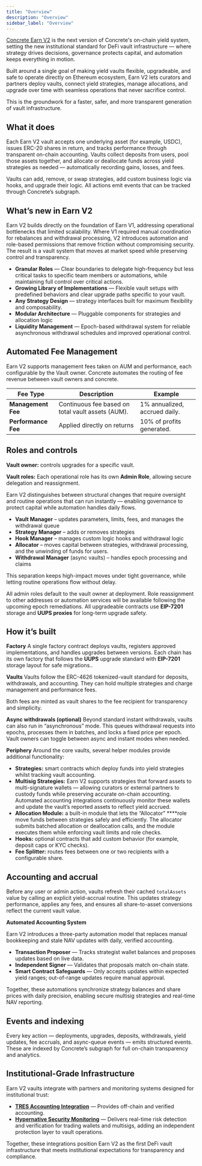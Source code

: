 ```yaml
---
title: "Overview"
description: "Overview"
sidebar_label: "Overview"
---
```


[Concrete Earn V2](https://app.concrete.xyz/earn) is the next version of Concrete's on-chain yield system, setting the new institutional standard for DeFi vault infrastructure — where strategy drives decisions, governance protects capital, and automation keeps everything in motion.

Built around a single goal of making yield vaults flexible, upgradeable, and safe to operate directly on Ethereum ecosystem, Earn V2 lets curators and partners deploy vaults, connect yield strategies, manage allocations, and upgrade over time with seamless operations that never sacrifice control.

This is the groundwork for a faster, safer, and more transparent generation of vault infrastructure.

## What it does

Each Earn V2 vault accepts one underlying asset (for example, USDC), issues ERC-20 shares in return, and tracks performance through transparent on-chain accounting.
Vaults collect deposits from users, pool those assets together, and allocate or deallocate funds across yield strategies as needed — automatically recording gains, losses, and fees.

Vaults can add, remove, or swap strategies, add custom business logic via hooks, and upgrade their logic. All actions emit events that can be tracked through Concrete’s subgraph.

## What’s new in Earn V2

Earn V2 builds directly on the foundation of Earn V1, addressing operational bottlenecks that limited scalability. Where V1 required manual coordination for rebalances and withdrawal processing, V2 introduces automation and role-based permissions that remove friction without compromising security. The result is a vault system that moves at market speed while preserving control and transparency.

- **Granular Roles** — Clear boundaries to delegate high-frequency but less critical tasks to specific team members or automations, while maintaining full control over critical actions.
- **Growing Library of Implementations** — Flexible vault setups with predefined behaviors and clear upgrade paths specific to your vault.
- **Any Strategy Design** — strategy interfaces built for maximum flexibility and composability.
- **Modular Architecture** — Pluggable components for strategies and allocation logic
- **Liquidity Management** — Epoch-based withdrawal system for reliable asynchronous withdrawal schedules and improved operational control.

## Automated Fee Management

Earn V2 supports management fees taken on AUM and performance, each configurable by the Vault owner. Concrete automates the routing of fee revenue between vault owners and concrete.

| Fee Type | Description | Example |
| --- | --- | --- |
| **Management Fee** | Continuous fee based on total vault assets (AUM). | 1% annualized, accrued daily. |
| **Performance Fee** | Applied directly on returns | 10% of profits generated. |

## Roles and controls

**Vault owner:** controls upgrades for a specific vault.

**Vault roles:** Each operational role has its own **Admin Role**, allowing secure delegation and reassignment.

Earn V2 distinguishes between structural changes that require oversight and routine operations that can run instantly — enabling governance to protect capital while automation handles daily flows.

- **Vault Manager** – updates parameters, limits, fees, and manages the withdrawal queue
- **Strategy Manager** – adds or removes strategies
- **Hook Manager** – manages custom logic hooks and withdrawal logic
- **Allocator** – moves capital between strategies, withdrawal processing, and the unwinding of funds for users.
- **Withdrawal Manager** (async vaults) – handles epoch processing and claims

This separation keeps high-impact moves under tight governance, while letting routine operations flow without delay.

All admin roles default to the vault owner at deployment. Role reassignment to other addresses or automation services will be available following the upcoming epoch remediations. All upgradeable contracts use **EIP-7201** storage and **UUPS proxies** for long-term upgrade safety.

## How it’s built

**Factory**
A single factory contract deploys vaults, registers approved implementations, and handles upgrades between versions.
Each chain has its own factory that follows the **UUPS** upgrade standard with **EIP-7201** storage layout for safe migrations..

**Vaults**
Vaults follow the ERC-4626 tokenized-vault standard for deposits, withdrawals, and accounting. They can hold multiple strategies and charge management and performance fees.

Both fees are minted as vault shares to the fee recipient for transparency and simplicity.

**Async withdrawals (optional)**
Beyond standard instant withdrawals, vaults can also run in “asynchronous” mode.
This queues withdrawal requests into epochs, processes them in batches, and locks a fixed price per epoch.
Vault owners can toggle between async and instant modes when needed.

**Periphery**
Around the core vaults, several helper modules provide additional functionality:

- **Strategies:** smart contracts which deploy funds into yield strategies whilst tracking vault accounting.
- **Multisig Strategies:** Earn V2 supports strategies that forward assets to multi-signature wallets — allowing curators or external partners to custody funds while preserving accurate on-chain accounting. Automated accounting integrations continuously monitor these wallets and update the vault’s reported assets to reflect yield accrued.
- **Allocation Module:** a built-in module that lets the “Allocator” ****role move funds between strategies safely and efficiently. The allocator submits batched allocation or deallocation calls, and the module executes them while enforcing vault limits and role checks.
- **Hooks:** optional contracts that add custom behavior (for example, deposit caps or KYC checks).
- **Fee Splitter:** routes fees between one or two recipients with a configurable share.

## Accounting and accrual

Before any user or admin action, vaults refresh their cached `totalAssets` value by calling an explicit yield-accrual routine.
This updates strategy performance, applies any fees, and ensures all share-to-asset conversions reflect the current vault value.

**Automated Accounting System**

Earn V2 introduces a three-party automation model that replaces manual bookkeeping and stale NAV updates with daily, verified accounting.

- **Transaction Proposer** — Tracks strategist wallet balances and proposes updates based on live data.
- **Independent Signer** — Validates that proposals match on-chain state.
- **Smart Contract Safeguards** — Only accepts updates within expected yield ranges; out-of-range updates require manual approval.

Together, these automations synchronize strategy balances and share prices with daily precision, enabling secure multisig strategies and real-time NAV reporting.

## Events and indexing

Every key action — deployments, upgrades, deposits, withdrawals, yield updates, fee accruals, and async-queue events — emits structured events.
These are indexed by Concrete’s subgraph for full on-chain transparency and analytics.

## Institutional-Grade Infrastructure

Earn V2 vaults integrate with partners and monitoring systems designed for institutional trust:

- **[TRES Accounting Integration](https://tres.finance/)** — Provides off-chain and verified accounting.
- **[Hypernative Security Monitoring](https://www.hypernative.io/)** — Delivers real-time risk detection and verification for trading wallets and multisigs, adding an independent protection layer to vault operations.

Together, these integrations position Earn V2 as the first DeFi vault infrastructure that meets institutional expectations for transparency and compliance.
